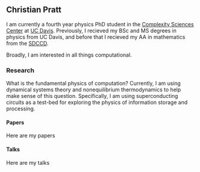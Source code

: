 ## Christian Pratt

I am currently a fourth year physics PhD student in the [Complexity Sciences Center](https://csc.ucdavis.edu) at [UC Davis](https://www.ucdavis.edu). Previously, I recieved my BSc and MS degrees in physics from UC Davis, and before that I recieved my AA in mathematics from the [SDCCD](https://www.sdccd.edu).

Broadly, I am interested in all things computational.

### Research

What is the fundamental physics of computation? Currently, I am using dynamical systems theory and nonequilibrium thermodynamics to help make sense of this question. Specifically, I am using superconducting circuits as a test-bed for exploring the physics of information storage and processing.

#### Papers

Here are my papers

#### Talks

Here are my talks
